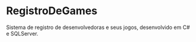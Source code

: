 # RegistroDeGames
Sistema de registro de desenvolvedoras e seus jogos, desenvolvido em C# e SQLServer. 
